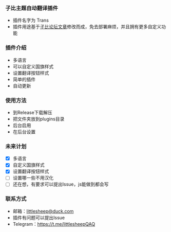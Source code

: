 ### 子比主题自动翻译插件
- 插件名字为 Trans
- 插件用途基于[子比论坛文章](https://www.zibll.com/forum-post/29011.html)修改而成，免去部署麻烦，并且拥有更多自定义功能
  
### 插件介绍
- 多语言
- 可以自定义国旗样式
- 设置翻译按钮样式
- 简单的插件
- 自动更新

### 使用方法
- 到Release下载解压
- 把文件夹放到plugins目录
- 后台启用
- 在后台设置
  
### 未来计划
- [X] 多语言 
- [X] 自定义国旗样式 
- [X] 设置翻译按钮样式 
- [ ] 设置哪一些不用汉化 
- [ ] 还在想，有要求可以提出Issue，js能做到都会写 

### 联系方式
- 邮箱：littlesheep@duck.com
- 插件有问题可以提出Issue
- Telegram：https://t.me/littlesheepQAQ
